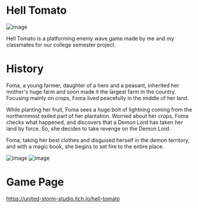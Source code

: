 # Hell Tomato
![image](https://github.com/user-attachments/assets/d117b101-d0bd-41ab-9818-f49a619eb1b3)

Hell Tomato is a platforming enemy wave game made by me and my classmates for our college semester project.

# History
Foma, a young farmer, daughter of a hero and a peasant, inherited her mother's huge farm and soon made it the largest farm in the country. Focusing mainly on crops, Foma lived peacefully in the middle of her land.

While planting her fruit, Foma sees a huge bolt of lightning coming from the northernmost exiled part of her plantation. Worried about her crops, Foma checks what happened, and discovers that a Demon Lord has taken her land by force. So, she decides to take revenge on the Demon Lord.

Foma, taking her best clothes and disguised herself in the demon territory, and with a magic book, she begins to set fire to the entire place.

![image](https://github.com/user-attachments/assets/03134d92-930b-41de-a9a0-e41697c5321b)
![image](https://github.com/user-attachments/assets/4b2e3f58-ea9b-4493-8d4b-85fcf91d2d4a)

# Game Page
https://united-storm-studio.itch.io/hell-tomato
